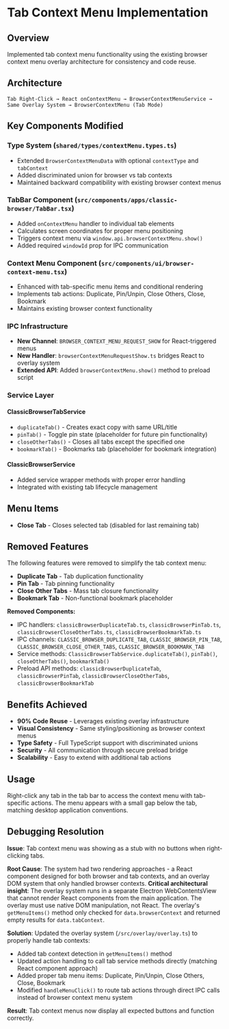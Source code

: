 # Tab Context Menu Implementation

## Overview
Implemented tab context menu functionality using the existing browser context menu overlay architecture for consistency and code reuse.

## Architecture
```
Tab Right-Click → React onContextMenu → BrowserContextMenuService → Same Overlay System → BrowserContextMenu (Tab Mode)
```

## Key Components Modified

### Type System (`shared/types/contextMenu.types.ts`)
- Extended `BrowserContextMenuData` with optional `contextType` and `tabContext`
- Added discriminated union for browser vs tab contexts
- Maintained backward compatibility with existing browser context menus

### TabBar Component (`src/components/apps/classic-browser/TabBar.tsx`)
- Added `onContextMenu` handler to individual tab elements
- Calculates screen coordinates for proper menu positioning
- Triggers context menu via `window.api.browserContextMenu.show()`
- Added required `windowId` prop for IPC communication

### Context Menu Component (`src/components/ui/browser-context-menu.tsx`)
- Enhanced with tab-specific menu items and conditional rendering
- Implements tab actions: Duplicate, Pin/Unpin, Close Others, Close, Bookmark
- Maintains existing browser context functionality

### IPC Infrastructure
- **New Channel**: `BROWSER_CONTEXT_MENU_REQUEST_SHOW` for React-triggered menus
- **New Handler**: `browserContextMenuRequestShow.ts` bridges React to overlay system
- **Extended API**: Added `browserContextMenu.show()` method to preload script

### Service Layer
#### ClassicBrowserTabService
- `duplicateTab()` - Creates exact copy with same URL/title
- `pinTab()` - Toggle pin state (placeholder for future pin functionality)  
- `closeOtherTabs()` - Closes all tabs except the specified one
- `bookmarkTab()` - Bookmarks tab (placeholder for bookmark integration)

#### ClassicBrowserService
- Added service wrapper methods with proper error handling
- Integrated with existing tab lifecycle management

## Menu Items
- **Close Tab** - Closes selected tab (disabled for last remaining tab)

## Removed Features
The following features were removed to simplify the tab context menu:
- **Duplicate Tab** - Tab duplication functionality
- **Pin Tab** - Tab pinning functionality  
- **Close Other Tabs** - Mass tab closure functionality
- **Bookmark Tab** - Non-functional bookmark placeholder

**Removed Components:**
- IPC handlers: `classicBrowserDuplicateTab.ts`, `classicBrowserPinTab.ts`, `classicBrowserCloseOtherTabs.ts`, `classicBrowserBookmarkTab.ts`
- IPC channels: `CLASSIC_BROWSER_DUPLICATE_TAB`, `CLASSIC_BROWSER_PIN_TAB`, `CLASSIC_BROWSER_CLOSE_OTHER_TABS`, `CLASSIC_BROWSER_BOOKMARK_TAB`
- Service methods: `ClassicBrowserTabService.duplicateTab()`, `pinTab()`, `closeOtherTabs()`, `bookmarkTab()`
- Preload API methods: `classicBrowserDuplicateTab`, `classicBrowserPinTab`, `classicBrowserCloseOtherTabs`, `classicBrowserBookmarkTab`

## Benefits Achieved
- **90% Code Reuse** - Leverages existing overlay infrastructure
- **Visual Consistency** - Same styling/positioning as browser context menus
- **Type Safety** - Full TypeScript support with discriminated unions
- **Security** - All communication through secure preload bridge
- **Scalability** - Easy to extend with additional tab actions

## Usage
Right-click any tab in the tab bar to access the context menu with tab-specific actions. The menu appears with a small gap below the tab, matching desktop application conventions.

## Debugging Resolution
**Issue**: Tab context menu was showing as a stub with no buttons when right-clicking tabs.

**Root Cause**: The system had two rendering approaches - a React component designed for both browser and tab contexts, and an overlay DOM system that only handled browser contexts. **Critical architectural insight**: The overlay system runs in a separate Electron WebContentsView that cannot render React components from the main application. The overlay must use native DOM manipulation, not React. The overlay's `getMenuItems()` method only checked for `data.browserContext` and returned empty results for `data.tabContext`.

**Solution**: Updated the overlay system (`/src/overlay/overlay.ts`) to properly handle tab contexts:
- Added tab context detection in `getMenuItems()` method
- Updated action handling to call tab service methods directly (matching React component approach)
- Added proper tab menu items: Duplicate, Pin/Unpin, Close Others, Close, Bookmark
- Modified `handleMenuClick()` to route tab actions through direct IPC calls instead of browser context menu system

**Result**: Tab context menus now display all expected buttons and function correctly.